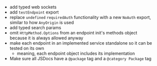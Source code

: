 -   add typed web sockets
-   add `testEndpoint` export
-   replace `undefined` `requiredAuth` functionality with a new `NoAuth` export, similar to how `AnyOrigin` is used
-   add typed search params
-   omit `HttpMethod.Options` from an endpoint init's methods object because it is always allowed anyway
-   make each endpoint in an implemented service standalone so it can be tested on its own
    -   meaning, each endpoint object includes its implementation
-   Make sure all JSDocs have a `@package` tag and a `@category Package` tag

